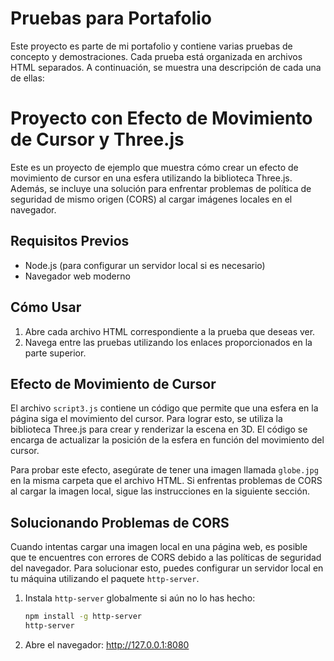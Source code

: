 # Pruebas para Portafolio

Este proyecto es parte de mi portafolio y contiene varias pruebas de concepto y demostraciones. Cada prueba está organizada en archivos HTML separados. A continuación, se muestra una descripción de cada una de ellas:


# Proyecto con Efecto de Movimiento de Cursor y Three.js

Este es un proyecto de ejemplo que muestra cómo crear un efecto de movimiento de cursor en una esfera utilizando la biblioteca Three.js. Además, se incluye una solución para enfrentar problemas de política de seguridad de mismo origen (CORS) al cargar imágenes locales en el navegador.

## Requisitos Previos

- Node.js (para configurar un servidor local si es necesario)
- Navegador web moderno


## Cómo Usar

1. Abre cada archivo HTML correspondiente a la prueba que deseas ver.
2. Navega entre las pruebas utilizando los enlaces proporcionados en la parte superior.

## Efecto de Movimiento de Cursor

El archivo `script3.js` contiene un código que permite que una esfera en la página siga el movimiento del cursor. Para lograr esto, se utiliza la biblioteca Three.js para crear y renderizar la escena en 3D. El código se encarga de actualizar la posición de la esfera en función del movimiento del cursor.

Para probar este efecto, asegúrate de tener una imagen llamada `globe.jpg` en la misma carpeta que el archivo HTML. Si enfrentas problemas de CORS al cargar la imagen local, sigue las instrucciones en la siguiente sección.

## Solucionando Problemas de CORS

Cuando intentas cargar una imagen local en una página web, es posible que te encuentres con errores de CORS debido a las políticas de seguridad del navegador. Para solucionar esto, puedes configurar un servidor local en tu máquina utilizando el paquete `http-server`.

1. Instala `http-server` globalmente si aún no lo has hecho:

   ```bash
   npm install -g http-server
   http-server
2. Abre el navegador:
    http://127.0.0.1:8080

